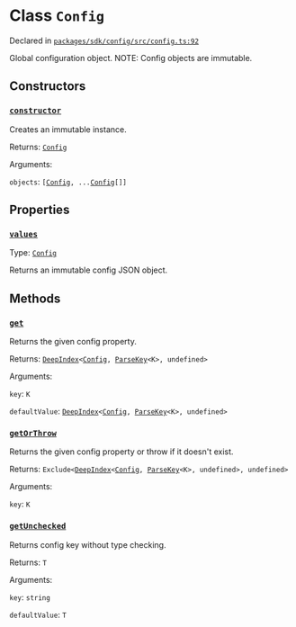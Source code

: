# Class `Config`
Declared in [`packages/sdk/config/src/config.ts:92`](https://github.com/dxos/protocols/blob/main/packages/sdk/config/src/config.ts#L92)


Global configuration object.
NOTE: Config objects are immutable.

## Constructors
### [`constructor`](https://github.com/dxos/protocols/blob/main/packages/sdk/config/src/config.ts#L100)


Creates an immutable instance.

Returns: [`Config`](/api/@dxos/config/classes/Config)

Arguments: 

`objects`: `[`[`Config`](/api/@dxos/config/interfaces/Config)`, ...`[`Config`](/api/@dxos/config/interfaces/Config)`[]]`

## Properties
### [`values`](https://github.com/dxos/protocols/blob/main/packages/sdk/config/src/config.ts#L107)
Type: [`Config`](/api/@dxos/config/interfaces/Config)

Returns an immutable config JSON object.

## Methods
### [`get`](https://github.com/dxos/protocols/blob/main/packages/sdk/config/src/config.ts#L118)


Returns the given config property.

Returns: [`DeepIndex`](/api/@dxos/config/types/DeepIndex)`<`[`Config`](/api/@dxos/config/interfaces/Config)`, `[`ParseKey`](/api/@dxos/config/types/ParseKey)`<K>, undefined>`

Arguments: 

`key`: `K`

`defaultValue`: [`DeepIndex`](/api/@dxos/config/types/DeepIndex)`<`[`Config`](/api/@dxos/config/interfaces/Config)`, `[`ParseKey`](/api/@dxos/config/types/ParseKey)`<K>, undefined>`
### [`getOrThrow`](https://github.com/dxos/protocols/blob/main/packages/sdk/config/src/config.ts#L136)


Returns the given config property or throw if it doesn't exist.

Returns: `Exclude<`[`DeepIndex`](/api/@dxos/config/types/DeepIndex)`<`[`Config`](/api/@dxos/config/interfaces/Config)`, `[`ParseKey`](/api/@dxos/config/types/ParseKey)`<K>, undefined>, undefined>`

Arguments: 

`key`: `K`
### [`getUnchecked`](https://github.com/dxos/protocols/blob/main/packages/sdk/config/src/config.ts#L127)


Returns config key without type checking.

Returns: `T`

Arguments: 

`key`: `string`

`defaultValue`: `T`
